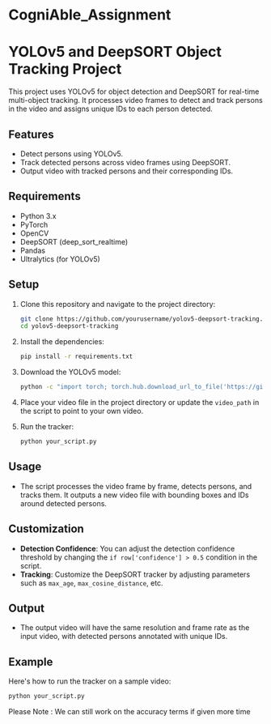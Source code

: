 # CogniAble_Assignment

# YOLOv5 and DeepSORT Object Tracking Project

This project uses YOLOv5 for object detection and DeepSORT for real-time multi-object tracking. It processes video frames to detect and track persons in the video and assigns unique IDs to each person detected.

## Features

- Detect persons using YOLOv5.
- Track detected persons across video frames using DeepSORT.
- Output video with tracked persons and their corresponding IDs.

## Requirements

- Python 3.x
- PyTorch
- OpenCV
- DeepSORT (deep_sort_realtime)
- Pandas
- Ultralytics (for YOLOv5)

## Setup

1. Clone this repository and navigate to the project directory:
    ```bash
    git clone https://github.com/yourusername/yolov5-deepsort-tracking.git
    cd yolov5-deepsort-tracking
    ```

2. Install the dependencies:
    ```bash
    pip install -r requirements.txt
    ```

3. Download the YOLOv5 model:
    ```bash
    python -c "import torch; torch.hub.download_url_to_file('https://github.com/ultralytics/yolov5', 'ultralytics/yolov5')"
    ```

4. Place your video file in the project directory or update the `video_path` in the script to point to your own video.

5. Run the tracker:
    ```bash
    python your_script.py
    ```

## Usage

- The script processes the video frame by frame, detects persons, and tracks them. It outputs a new video file with bounding boxes and IDs around detected persons.

## Customization

- **Detection Confidence**: You can adjust the detection confidence threshold by changing the `if row['confidence'] > 0.5` condition in the script.
- **Tracking**: Customize the DeepSORT tracker by adjusting parameters such as `max_age`, `max_cosine_distance`, etc.

## Output

- The output video will have the same resolution and frame rate as the input video, with detected persons annotated with unique IDs.

## Example

Here's how to run the tracker on a sample video:
```bash
python your_script.py

```

Please Note : We can still work on the accuracy terms if given more time
